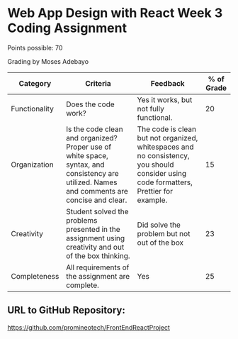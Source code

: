# Web App Design with React Week 3 Coding Assignment

Points possible: 70

Grading by Moses Adebayo

| Category | Criteria| Feedback | % of Grade |
| ------ | ----------- | ----------- | --- |
| Functionality   | Does the code work?| Yes it works, but not fully functional. | 20 |
| Organization | Is the code clean and organized? Proper use of white space, syntax, and consistency are utilized. Names and comments are concise and clear. | The code is clean but not organized, whitespaces and no consistency, you should consider using code formatters, Prettier for example. | 15 |
| Creativity    | Student solved the problems presented in the assignment using creativity and out of the box thinking. | Did solve the problem but not out of the box | 23 |
| Completeness    | All requirements of the assignment are complete. | Yes | 25 |

## URL to GitHub Repository:

https://github.com/promineotech/FrontEndReactProject

